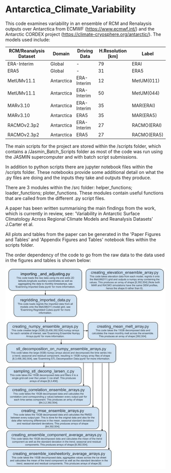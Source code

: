 # Antarctica_Climate_Variability

This code examines variability in an ensemble of RCM and Renalaysis outputs over Antarctica from ECMWF (https://www.ecmwf.int/) and the Antarctic CORDEX project (https://climate-cryosphere.org/antarctic/). The models used include:

| **RCM/Reanalysis Dataset** | **Domain** | **Driving Data** | **H.Resolution [km]** | **Label**   |
|----------------------------|------------|------------------|-----------------------|-------------|
| ERA-Interim                | Global     | -                | 79                    | ERAI        |
| ERA5                       | Global     | -                | 31                    | ERA5        |
| MetUMv11.1                 | Antarctica | ERA-Interim      | 12                    | MetUM(011)  |
| MetUMv11.1                 | Antarctica | ERA-Interim      | 50                    | MetUM(044)  |
| MARv3.10                   | Antarctica | ERA-Interim      | 35                    | MAR(ERAI)   |
| MARv3.10                   | Antarctica | ERA5             | 35                    | MAR(ERA5)   |
| RACMOv2.3p2                | Antarctica | ERA-Interim      | 27                    | RACMO(ERAI) |
| RACMOv2.3p2                | Antarctica | ERA5             | 27                    | RACMO(ERA5) |

The main scripts for the project are stored within the /scripts folder, which contains a /Jasmin_Batch_Scripts folder as most of the code was run using the JASMIN supercomputer and with batch script submissions. 

In addition to python scripts there are jupyter notebook files within the /scripts folder. These notebooks provide some additional detail on what the .py files are doing and the inputs they take and outputs they produce. 

There are 3 modules within the /src folder: helper_functions; loader_functions; ploter_functions. These modules contain useful functions that are called from the different .py script files. 

A paper has been written summarising the main findings from the work, which is currently in review, see: 'Variability in Antarctic Surface Climatology Across Regional Climate Models and Reanalysis Datasets' J.Carter et al.

All plots and tables from the paper can be generated in the 'Paper Figures and Tables' and 'Appendix Figures and Tables' notebook files within the scripts folder.

The order dependency of the code to go from the raw data to the data used in the figures and tables is shown below:

![plot](./Code_structure.jpg)


